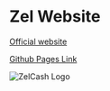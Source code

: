 # Zel Website

[Official website](https://zel.network)

[Github Pages Link](https://zelcash.github.io/zel.network/)


![ZelCash Logo](https://github.com/zelcash/zel.network/blob/master/img/Zel-Txt.svg)
